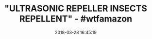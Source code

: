 ---
title: '"ULTRASONIC REPELLER INSECTS REPELLENT" - #wtfamazon'
name: >-
  Pest Control Ultrasonic Repeller 2 packs Electronic Plug In Pest Control ,
  Rodents & Insects Repellent
date: '2018-03-28 16:45:19'
buy_now: >-
  https://www.amazon.com/Control-Ultrasonic-Repeller-Electronic-Repellent/dp/B0762LZ3VR?psc=1&SubscriptionId=AKIAIA5RBQIWQVTCUEUQ&tag=coldcutdeals-20&linkCode=xm2&camp=2025&creative=165953&creativeASIN=B0762LZ3VR
description_markdown: >+
  Pest Control Ultrasonic Repeller 2 packs Electronic Plug In Pest Control ,
  Rodents & Insects Repellent

    - 【How Does It Work 】:Our ultrasonic pest control uses low fequency sound waves to repel away mice, cockroaches, rodents, spiders, ants and rats from your home. None are immune to the sound and all will leave after 3 weeks of use.

    - 【SAFE FOR HUAMAN & PETS 】: No harmful chemical or poison. This repellent ultrasonic uses ultrasonic wave to repel insects out of your house. It won't kill insects; you don't need to clean dead mouse and cockroach.

    - 【 EASY TO USE PLUG IN BUG REPELLENT】: Easy to install, just plug in a wall socket 12 inch away from the floor and the installing point should be avoided from the back of the curtain,fridge ,and any other furniture that deterring sound waves.

    - 【ARGE COVERAGE AREA】: One ultrasonic repeller covers area of 1200 Square Feet. Since ultrasonic can not penetrate wall, one room one unit is advised. Additional unit is needed in larger storage area, such as, basement, garage and warehouse.

    - 【LIFETIME GUARANTEE】: Ultrasonic spider repellent is backed by our Lifetime guarantee because we want to help you get rid of those pests and we offer a money back guarantee if you don't see results within 4 weeks. Typical results can take 2-3 weeks depending on the amount of infestation.

tweet_id_str: '979036722326654976'
price: $19.99
you_save: ''
asin: B0762LZ3VR
image: 'https://images-na.ssl-images-amazon.com/images/I/41avm5WPhHL.jpg'

---